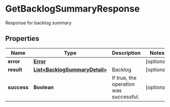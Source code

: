 

# GetBacklogSummaryResponse

Response for backlog summary
## Properties

Name | Type | Description | Notes
------------ | ------------- | ------------- | -------------
**error** | [**Error**](Error.md) |  |  [optional]
**result** | [**List&lt;BacklogSummaryDetail&gt;**](BacklogSummaryDetail.md) | Backlog |  [optional]
**success** | **Boolean** | If true, the operation was successful. |  [optional]



